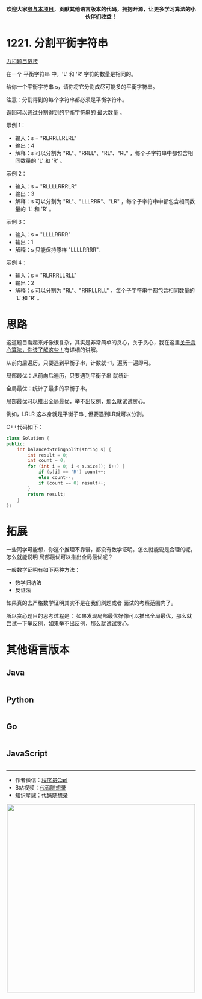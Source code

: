 <p align="center">
  <a href="https://mp.weixin.qq.com/s/RsdcQ9umo09R6cfnwXZlrQ"><img src="https://img.shields.io/badge/PDF下载-代码随想录-blueviolet" alt=""></a>
  <a href="https://mp.weixin.qq.com/s/b66DFkOp8OOxdZC_xLZxfw"><img src="https://img.shields.io/badge/刷题-微信群-green" alt=""></a>
  <a href="https://space.bilibili.com/525438321"><img src="https://img.shields.io/badge/B站-代码随想录-orange" alt=""></a>
  <a href="https://mp.weixin.qq.com/s/QVF6upVMSbgvZy8lHZS3CQ"><img src="https://img.shields.io/badge/知识星球-代码随想录-blue" alt=""></a>
</p>
<p align="center"><strong>欢迎大家<a href="https://mp.weixin.qq.com/s/tqCxrMEU-ajQumL1i8im9A">参与本项目</a>，贡献其他语言版本的代码，拥抱开源，让更多学习算法的小伙伴们收益！</strong></p>

# 1221. 分割平衡字符串 

[力扣题目链接](https://leetcode-cn.com/problems/split-a-string-in-balanced-strings/)

在一个 平衡字符串 中，'L' 和 'R' 字符的数量是相同的。

给你一个平衡字符串 s，请你将它分割成尽可能多的平衡字符串。

注意：分割得到的每个字符串都必须是平衡字符串。

返回可以通过分割得到的平衡字符串的 最大数量 。


示例 1：

* 输入：s = "RLRRLLRLRL"
* 输出：4
* 解释：s 可以分割为 "RL"、"RRLL"、"RL"、"RL" ，每个子字符串中都包含相同数量的 'L' 和 'R' 。

示例 2：
* 输入：s = "RLLLLRRRLR"
* 输出：3
* 解释：s 可以分割为 "RL"、"LLLRRR"、"LR" ，每个子字符串中都包含相同数量的 'L' 和 'R' 。

示例 3：
* 输入：s = "LLLLRRRR"
* 输出：1
* 解释：s 只能保持原样 "LLLLRRRR".

示例 4：
* 输入：s = "RLRRRLLRLL"
* 输出：2
* 解释：s 可以分割为 "RL"、"RRRLLRLL" ，每个子字符串中都包含相同数量的 'L' 和 'R' 。

# 思路

这道题目看起来好像很复杂，其实是非常简单的贪心，关于贪心，我在这里[关于贪心算法，你该了解这些！](https://programmercarl.com/贪心算法理论基础.html)有详细的讲解。

从前向后遍历，只要遇到平衡子串，计数就+1，遍历一遍即可。

局部最优：从前向后遍历，只要遇到平衡子串 就统计

全局最优：统计了最多的平衡子串。

局部最优可以推出全局最优，举不出反例，那么就试试贪心。


例如，LRLR 这本身就是平衡子串 , 但要遇到LR就可以分割。

C++代码如下：

```CPP
class Solution {
public:
    int balancedStringSplit(string s) {
        int result = 0;
        int count = 0;
        for (int i = 0; i < s.size(); i++) {
            if (s[i] == 'R') count++;
            else count--;
            if (count == 0) result++;
        }
        return result;
    }
};
```

# 拓展

一些同学可能想，你这个推理不靠谱，都没有数学证明。怎么就能说是合理的呢，怎么就能说明 局部最优可以推出全局最优呢？

一般数学证明有如下两种方法：

* 数学归纳法
* 反证法

如果真的去严格数学证明其实不是在我们刷题或者 面试的考察范围内了。

所以贪心题目的思考过程是： 如果发现局部最优好像可以推出全局最优，那么就 尝试一下举反例，如果举不出反例，那么就试试贪心。



# 其他语言版本

## Java

```java
```

## Python

```python
```

## Go

```go
```

## JavaScript

```js
```


-----------------------
* 作者微信：[程序员Carl](https://mp.weixin.qq.com/s/b66DFkOp8OOxdZC_xLZxfw)
* B站视频：[代码随想录](https://space.bilibili.com/525438321)
* 知识星球：[代码随想录](https://mp.weixin.qq.com/s/QVF6upVMSbgvZy8lHZS3CQ)
<div align="center"><img src=https://code-thinking-1253855093.file.myqcloud.com/pics/20210928153539.png width=500> </img></div>
